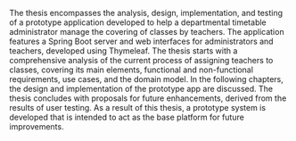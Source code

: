 The thesis encompasses the analysis, design, implementation, and testing of a prototype application developed to help a departmental timetable administrator manage the covering of classes by teachers. The application features a Spring Boot server and web interfaces for administrators and teachers, developed using Thymeleaf. The thesis starts with a comprehensive analysis of the current process of assigning teachers to classes, covering its main elements, functional and non-functional requirements, use cases, and the domain model. In the following chapters, the design and implementation of the prototype app are discussed. The thesis concludes with proposals for future enhancements, derived from the results of user testing. As a result of this thesis, a prototype system is developed that is intended to act as the base platform for future improvements.
